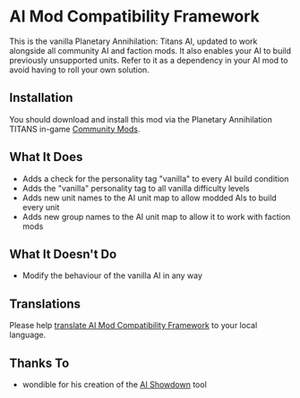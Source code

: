# AI Mod Compatibility Framework

This is the vanilla Planetary Annihilation: Titans AI, updated to work alongside all community AI and faction mods. It also enables your AI to build previously unsupported units. Refer to it as a dependency in your AI mod to avoid having to roll your own solution.

## Installation

You should download and install this mod via the Planetary Annihilation TITANS in-game [Community Mods](https://steamcommunity.com/sharedfiles/filedetails/?id=1417396826).

## What It Does

- Adds a check for the personality tag "vanilla" to every AI build condition
- Adds the "vanilla" personality tag to all vanilla difficulty levels
- Adds new unit names to the AI unit map to allow modded AIs to build every unit
- Adds new group names to the AI unit map to allow it to work with faction mods

## What It Doesn't Do

- Modify the behaviour of the vanilla AI in any way

## Translations

Please help [translate AI Mod Compatibility Framework](https://poeditor.com/join/project/SRaVaVcO60) to your local language.

## Thanks To

- wondible for his creation of the [AI Showdown](https://github.com/JustinLove/ai_showdown/) tool
